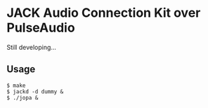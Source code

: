 JACK Audio Connection Kit over PulseAudio
=========================================

Still developing...

Usage
-----
```
$ make
$ jackd -d dummy &
$ ./jopa &
```
